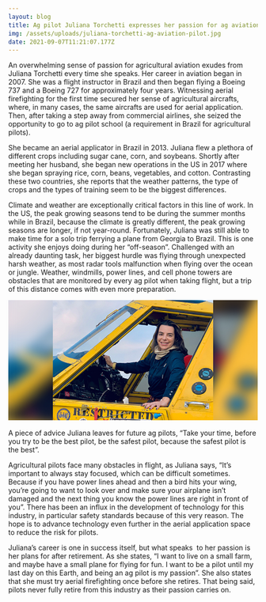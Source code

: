 ```yaml
---
layout: blog
title: Ag pilot Juliana Torchetti expresses her passion for ag aviation
img: /assets/uploads/juliana-torchetti-ag-aviation-pilot.jpg
date: 2021-09-07T11:21:07.177Z
---
```

An overwhelming sense of passion for agricultural aviation exudes from Juliana Torchetti every time she speaks. Her career in aviation began in 2007. She was a flight instructor in Brazil and then began flying a Boeing 737 and a Boeing 727 for approximately four years. Witnessing aerial firefighting for the first time secured her sense of agricultural aircrafts, where, in many cases, the same aircrafts are used for aerial application. Then, after taking a step away from commercial airlines, she seized the opportunity to go to ag pilot school (a requirement in Brazil for agricultural pilots). 

She became an aerial applicator in Brazil in 2013. Juliana flew a plethora of different crops including sugar cane, corn, and soybeans. Shortly after meeting her husband, she began new operations in the US in 2017 where she began spraying rice, corn, beans, vegetables, and cotton. Contrasting these two countries, she reports that the weather patterns, the type of crops and the types of training seem to be the biggest differences. 

Climate and weather are exceptionally critical factors in this line of work. In the US, the peak growing seasons tend to be during the summer months while in Brazil, because the climate is greatly different, the peak growing seasons are longer, if not year-round. Fortunately, Juliana was still able to make time for a solo trip ferrying a plane from Georgia to Brazil. This is one activity she enjoys doing during her “off-season”. Challenged with an already daunting task, her biggest hurdle was flying through unexpected harsh weather, as most radar tools malfunction when flying over the ocean or jungle. Weather, windmills, power lines, and cell phone towers are obstacles that are monitored by every ag pilot when taking flight, but a trip of this distance comes with even more preparation.

![Ag pilot Juliana Torchetti expresses her passion for ag aviation.](/assets/uploads/juliana-torchetti-aerial-application-ag-pilot.jpg "Ag pilot Juliana Torchetti expresses her passion for ag aviation.")

A piece of advice Juliana leaves for future ag pilots, “Take your time, before you try to be the best pilot, be the safest pilot, because the safest pilot is the best”. 

Agricultural pilots face many obstacles in flight, as Juliana says, “It’s important to always stay focused, which can be difficult sometimes. Because if you have power lines ahead and then a bird hits your wing, you’re going to want to look over and make sure your airplane isn’t damaged and the next thing you know the power lines are right in front of you”. There has been an influx in the development of technology for this industry, in particular safety standards because of this very reason. The hope is to advance technology even further in the aerial application space to reduce the risk for pilots.

Juliana’s career is one in success itself, but what speaks  to her passion is her plans for after retirement. As she states, “I want to live on a small farm, and maybe have a small plane for flying for fun. I want to be a pilot until my last day on this Earth, and being an ag pilot is my passion”. She also states that she must try aerial firefighting once before she retires. That being said, pilots never fully retire from this industry as their passion carries on.
